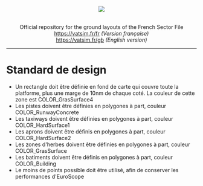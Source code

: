 <p align="center"><img src="https://i.imgur.com/n17WHdO.png" width="auto"></p>

<p align="center"><br>Official repository for the ground layouts of the French Sector File<br>
<a href="https://www.vatsim.fr/fr" target="_blank">https://vatsim.fr/fr</a> <i>(Version française)</i><br>
<a href="https://www.vatsim.fr/gb" target="_blank">https://vatsim.fr/gb</a> <i>(English version)</i>
</p>

---



# Standard de design

- Un rectangle doit être définie en fond de carte qui couvre toute la platforme, plus une marge de 10nm de chaque coté. La couleur de cette zone est COLOR_GrasSurface4
- Les pistes doivent être définies en polygones à part, couleur COLOR_RunwayConcrete
- Les taxiways doivent être définies en polygones à part, couleur COLOR_HardSurface1
- Les aprons doivent être définis en polygones à part, couleur COLOR_HardSurface2
- Les zones d'herbes doivent être définies en polygones à part, couleur COLOR_GrasSurface
- Les batiments doivent être définis en polygones à part, couleur COLOR_Building
- Le moins de points possible doit être utilisé, afin de conserver les performances d'EuroScope